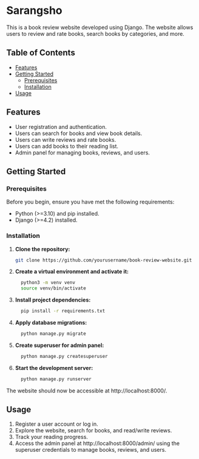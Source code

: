 # Sarangsho

This is a book review website developed using Django. The website allows users to review and rate books, search books by categories, and more.

## Table of Contents

- [Features](#features)
- [Getting Started](#getting-started)
  - [Prerequisites](#prerequisites)
  - [Installation](#installation)
- [Usage](#usage)


## Features

- User registration and authentication.
- Users can search for books and view book details.
- Users can write reviews and rate books.
- Users can add books to their reading list.
- Admin panel for managing books, reviews, and users.

## Getting Started

### Prerequisites

Before you begin, ensure you have met the following requirements:

- Python (>=3.10) and pip installed.
- Django (>=4.2) installed.

### Installation

1. **Clone the repository:**

   ```bash
   git clone https://github.com/yourusername/book-review-website.git


2. **Create a virtual environment and activate it:**

   ```bash
     python3 -m venv venv
     source venv/bin/activate

3. **Install project dependencies:**

   ```bash
     pip install -r requirements.txt
   
4. **Apply database migrations:**

   ```bash
     python manage.py migrate

5. **Create superuser for admin panel:**

   ```bash
     python manage.py createsuperuser

6. **Start the development server:**

   ```bash
     python manage.py runserver

The website should now be accessible at http://localhost:8000/.

## Usage
1. Register a user account or log in.
2. Explore the website, search for books, and read/write reviews.
3. Track your reading progress.
4. Access the admin panel at http://localhost:8000/admin/ using the superuser credentials to manage books, reviews, and users.
 








